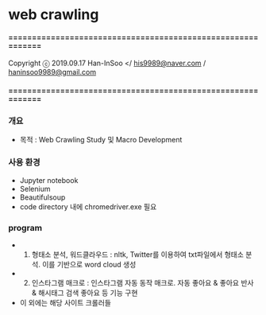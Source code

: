 # web crawling

#### ============================================================
Copyright ⓒ 2019.09.17 Han-InSoo </
his9989@naver.com / haninsoo9989@gmail.com
#### ============================================================

### 개요
* 목적 : Web Crawling Study 및 Macro Development

### 사용 환경
* Jupyter notebook
* Selenium
* Beautifulsoup
* code directory 내에 chromedriver.exe 필요

### program
* 1) 형태소 분석, 워드클라우드 : nltk, Twitter를 이용하여 txt파일에서 형태소 분석. 이를 기반으로 word cloud 생성
* 2) 인스타그램 매크로 : 인스타그램 자동 동작 매크로. 자동 좋아요 & 좋아요 반사 & 해시태그 검색 좋아요 등 기능 구현
* 이 외에는 해당 사이트 크롤러들
